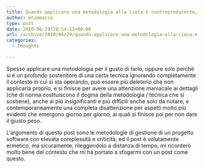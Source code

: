 ```yaml
---
title: Quando applicare una metodologia alla cieca è controproducente…
author: mtammacco
type: post
date: 2010-06-29T20:54:13+00:00
url: /archive/2010/06/29/quando-applicare-una-metodologia-alla-cieca-e-controproducente.aspx
categories:
  - Thoughts

---
```

<font face="">Spesso applicare una metodologia per il gusto di farlo, oppure solo perchè si è un profondo sostenitore di una certa tecnica ignorando completamente il contesto in cui si sta operando, può essere più deleterio che non applicarla proprio, e si finisce per avere una attenzione maniacale ai dettagli (che di norma costtuiscono il dogma della metodologia / tecnica che si sostiene), anche ai più insignificanti e più difficili anche solo da notare, e contemporaneamente una completa disattenzione per aspetti molto più evidenti che emergono giorno per giorno, ai quali si finisce poi per non dare il giusto peso.</font>

<font face="">L&#8217;argomento di questo post sono le metodologie di gestione di un progetto software con elevata complessità e criticità, ed il post è volutamente ermetico, ma sicuramente, rileggendolo a distanza di tempo, mi ricorderò molto bene del contesto che mi ha portato a sfogarmi con un post come questo.</font>